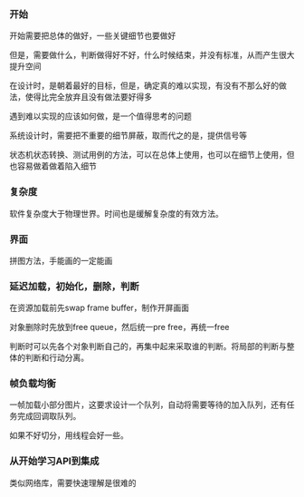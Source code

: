 ### 开始

开始需要把总体的做好，一些关键细节也要做好

但是，需要做什么，判断做得好不好，什么时候结束，并没有标准，从而产生很大提升空间

在设计时，是朝着最好的目标，但是，确定真的难以实现，有没有不那么好的做法，使得比完全放弃且没有做法要好得多

遇到难以实现的应该如何做，是一个值得思考的问题

系统设计时，需要把不重要的细节屏蔽，取而代之的是，提供信号等

状态机状态转换、测试用例的方法，可以在总体上使用，也可以在细节上使用，但也容易做着做着陷入细节

### 复杂度

软件复杂度大于物理世界。时间也是缓解复杂度的有效方法。

### 界面

拼图方法，手能画的一定能画

### 延迟加载，初始化，删除，判断

在资源加载前先swap frame buffer，制作开屏画面

对象删除时先放到free queue，然后统一pre free，再统一free

判断时可以先各个对象判断自己的，再集中起来采取谁的判断。将局部的判断与整体的判断和行动分离。

### 帧负载均衡

一帧加载小部分图片，这要求设计一个队列，自动将需要等待的加入队列，还有任务完成回调取队列。

如果不好切分，用线程会好一些。

### 从开始学习API到集成

类似网络库，需要快速理解是很难的
